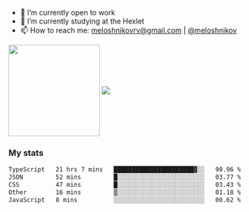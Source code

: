 <!-- ## Hi there, I'm Roman Meloshnikov 👋 -->

<!-- !
[image](https://www.codewars.com/users/meloshnikov/badges/small?theme=light)<br> -->

<!--
Here are some ideas to get you started:

- 🧰 I’m currently open to work
- 👯 I’m looking to collaborate on ...
- 🤔 I’m looking for help with ...
- 💬 Ask me about ...
- 📫 How to reach me: meloshnikov
- 😄 Pronouns: ...
- ⚡ Fun fact: ...
-->

- 🧰 I’m currently open to work
- 🌱 I’m currently studying at the Hexlet
- 📫 How to reach me: meloshnikovrv@gmail.com | [@meloshnikov](https://telegram.me/meloshnikov)

<span>
<a>
<img align="center" height="180em" src="https://github-readme-stats.vercel.app/api?username=meloshnikov&show_icons=true&hide_border=true&&count_private=true&include_all_commits=true" />
</a>
<a>
<img align="center" src="https://github-readme-stats.vercel.app/api/top-langs/?username=meloshnikov&layout=compact&hide_border=true" />
</a>
</span>


### My stats
<!--START_SECTION:waka-->

```txt
TypeScript   21 hrs 7 mins   ██████████████████████▓░░   90.96 %
JSON         52 mins         █░░░░░░░░░░░░░░░░░░░░░░░░   03.77 %
CSS          47 mins         █░░░░░░░░░░░░░░░░░░░░░░░░   03.43 %
Other        16 mins         ▒░░░░░░░░░░░░░░░░░░░░░░░░   01.18 %
JavaScript   8 mins          ░░░░░░░░░░░░░░░░░░░░░░░░░   00.62 %
```

<!--END_SECTION:waka-->

